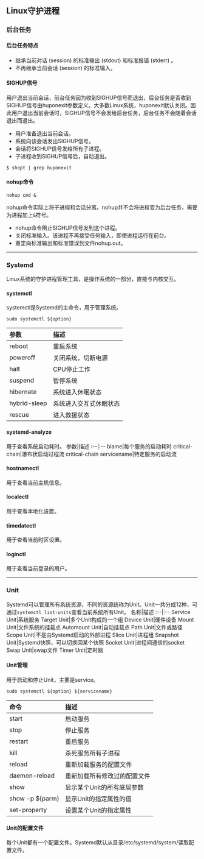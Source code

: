 ## Linux守护进程

### 后台任务
#### 后台任务特点
* 继承当前对话 (session) 的标准输出 (stdout) 和标准报错 (stderr) 。
* 不再继承当前会话 (session) 的标准输入。
#### SIGHUP信号
用户退出当前会话，前台任务因为收到SIGHUP信号而退出，后台任务是否收到SIGHUP信号由huponexit参数定义。大多数Linux系统，huponexit默认关闭。因此用户退出当前会话时，SIGHUP信号不会发给后台任务，后台任务不会随着会话退出而退出。
* 用户准备退出当前会话。
* 系统向该会话发出SIGHUP信号。
* 会话将SIGHUP信号发给所有子进程。
* 子进程收到SIGHUP信号后，自动退出。
```
$ shopt | grep huponexit
```
#### nohup命令
```
nohup cmd &
```
nohup命令实际上将子进程和会话分离。nohup并不会将进程变为后台任务，需要为进程加上`&`符号。
* nohup命令阻止SIGHUP信号发到这个进程。
* 关闭标准输入。该进程不再接受任何输入，即使进程运行在前台。
* 重定向标准输出和标准错误到文件nohup.out。
***

### Systemd
Linux系统的守护进程管理工具，是操作系统的一部分，直接与内核交互。
#### systemctl
systemctl是Systemd的主命令，用于管理系统。
```
sudo systemctl ${option}
```
参数|描述
:--|:--
reboot|重启系统
poweroff|关闭系统，切断电源
halt|CPU停止工作
suspend|暂停系统
hibernate|系统进入休眠状态
hybrid-sleep|系统进入交互式休眠状态
rescue|进入救援状态
#### systemd-analyze
用于查看系统启动耗时。
参数|描述
:--|:--
blame|每个服务的启动耗时
critical-chain|瀑布状启动过程流
critical-chain servicename|特定服务的启动流
#### hostnamectl
用于查看当前主机信息。
#### localectl
用于查看本地化设置。
#### timedatectl
用于查看当前时区设置。
#### loginctl
用于查看当前登录的用户。
***

### Unit
Systemd可以管理所有系统资源，不同的资源统称为Unit。Unit一共分成12种，可通过`systemctl list-units`查看当前系统所有Unit。
名称|描述
:--|:--
Service Unit|系统服务
Target Unit|多个Unit构成的一个组
Device Unit|硬件设备
Mount Unit|文件系统的挂载点
Automount Unit|自动挂载点
Path Unit|文件或路径
Scope Unit|不是由Systemd启动的外部进程
Slice Unit|进程组
Snapshot Unit|Systemd快照，可以切换回某个快照
Socket Unit|进程间通信的socket
Swap Unit|swap文件
Timer Unit|定时器
#### Unit管理
用于启动和停止Unit，主要是service。
```
sudo systemctl ${option} ${servicename}
```
命令|描述
:--|:--
start|启动服务
stop|停止服务
restart|重启服务
kill|杀死服务所有子进程
reload|重新加载服务的配置文件
daemon-reload|重新加载所有修改过的配置文件
show|显示某个Unit的所有底层参数
show -p ${parm}|显示Unit的指定属性的值
set-property|设置某个Unit的指定属性
#### Unit的配置文件
每个Unit都有一个配置文件。Systemd默认从目录/etc/systemd/system/读取配置文件。
